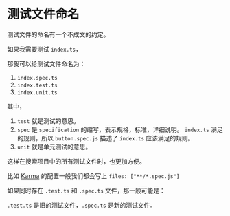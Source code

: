 # 测试文件命名

测试文件的命名有一个不成文的约定。

如果我需要测试 `index.ts`，

那我可以给测试文件命名为：

1. `index.spec.ts`
2. `index.test.ts`
3. `index.unit.ts`

其中，

1. `test` 就是测试的意思。
2. `spec` 是 `specification` 的缩写，表示规格，标准，详细说明。
   `index.ts` 满足的规则，所以 `button.spec.js` 描述了 `index.ts` 应该满足的规则。
3. `unit` 就是单元测试的意思。

这样在搜索项目中的所有测试文件时，也更加方便。

比如 [Karma](https://karma-runner.github.io/latest/index.html) 的配置一般我们都会写上 `files: ["**/*.spec.js"]`

如果同时存在 `.test.ts` 和 `.spec.ts` 文件，那一般可能是：

`.test.ts` 是旧的测试文件，`.spec.ts` 是新的测试文件。
